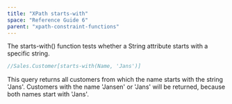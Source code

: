 ```yaml
---
title: "XPath starts-with"
space: "Reference Guide 6"
parent: "xpath-constraint-functions"
---
```

The starts-with() function tests whether a String attribute starts with a specific string.

```java
//Sales.Customer[starts-with(Name, 'Jans')]
```

This query returns all customers from which the name starts with the string 'Jans'. Customers with the name 'Jansen' or 'Jans' will be returned, because both names start with 'Jans'.
